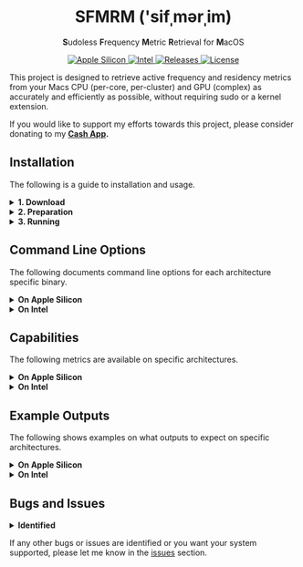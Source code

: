 <h1 align="center" style="">SFMRM  ('sifˌmərˌim)</h1>

<p align="center">
   <b>S</b>udoless <b>F</b>requency <b>M</b>etric <b>R</b>etrieval for <b>M</b>acOS
</p>
<p align="center">
    <a href="">
       <img alt="Apple Silicon" src="https://img.shields.io/badge/Apple_Silicon-M1_Support-red.svg"/>
    </a>
    <a href="">
       <img alt="Intel" src="https://img.shields.io/badge/Intel-Full_Support-orange.svg"/>
    </a>
    <a href="https://github.com/BitesPotatoBacks/SFMRM/releases">
        <img alt="Releases" src="https://img.shields.io/github/release/BitesPotatoBacks/SFMRM.svg"/>
    </a>
    <a href="https://cash.app/$bitespotatobacks">
        <img alt="License" src="https://img.shields.io/badge/donate-Cash_App-default.svg"/>
    </a>
    <br>
</p>

This project is designed to retrieve active frequency and residency metrics from your Macs CPU (per-core, per-cluster) and GPU (complex) as accurately and efficiently as possible, without requiring sudo or a kernel extension.



If you would like to support my efforts towards this project, please consider donating to my **[Cash App](https://cash.app/$bitespotatobacks).**

## Installation

The following is a guide to installation and usage.

<details>
<summary><strong>1. Download</strong></summary>
   
Download `SFMRM.sh` from the [latest release](https://github.com/BitesPotatoBacks/SFMRM/releases). This script manages auto updating for the architecture specific binaries (which are the files that actually do the work to retrieve your metrics).
   
   You may download the `.zip` files for these binaries if you wish, but use `SFMRM.sh` if you want the latest features and bug fixes without having to lift a finger. Though, please be aware you will need to manually download new versions for `SFMRM.sh` the rare times they drop.
   
</details>
   
<details>
<summary><strong>2. Preparation </strong></summary>
   
Now that you've downloaded `SFMRM.sh`, `cd` into your Downloads folder via the Terminal, and fix the script's permissions using the following terminal command:
```
chmod 755 ./SFMRM.sh
```
   
   </details>
   
   
<details>
<summary><strong>3. Running </strong></summary>
   
   
To view your systems metrics, you now may run `./SFMRM.sh` alongside any command line option available to your architecture (documented in **Command Line Options**).
   
   The first time `./SFMRM.sh` runs, it will need to fetch the latest binary version, so expect it's first run to be slower than the next.
   
</details>

## Command Line Options
   
   The following documents command line options for each architecture specific binary.
   
<details>
<summary><strong>On Apple Silicon</strong></summary>

```
  -h | --help             show this message
  -v | --version          print version number

  -l | --loop-rate <N>    set output loop rate (0=infinite) [default: disabled]
  -i | --sample-rate <N>  set data sampling interval [default: 1000ms]

  -e | --ecpu-only        only show E-Cluster frequency and residency metrics
  -p | --pcpu-only        only show P-Cluster frequency and residency metrics
  -g | --gpu-only         only show GPU complex frequency and residency metrics

  -c | --hide-cores       hide per-core frequency and residency metrics
  -s | --state-freqs      show state frequency distributions for all groups
```
   
</details>
   

<details>
<summary><strong>On Intel</strong></summary>
   
```
  -h | --help             show this message
  -v | --version          print version number

  -l | --loop-rate <N>    set output loop rate (0=infinite) [default: disabled]
  -i | --sample-rate <N>  set data sampling interval [default: 1000ms]

  -p | --pkg-only         only show CPU Package frequency and residency metrics
  -g | --gpu-only         only show GPU complex residency metrics

  -c | --hide-cores       hide per-core frequency and residency metrics
```

</details>
   
## Capabilities
   
   The following metrics are available on specific architectures.
   
<details>
<summary><strong>On Apple Silicon</strong></summary>
      

      
- CPU Name, Code Name, and Core Counts
- CPU Cluster Microarchitecture Names
- CPU Per-core and Per-cluster Active Frequencies and Active/Idle Residencies
- GPU Complex Active Frequencies and Active/Idle Residencies
      
</details>
   
<details>
<summary><strong>On Intel</strong></summary>
   

      
- CPU Brand Name and Base Frequeccy
- CPU Performance Limits, Maximum (P-Limited) Turbo Boost, and Package Clock Multiplier
- CPU Per-core and Package Active Frequencies and Active/Idle Residencies
- GPU Performance Limits, Maximum (P-Limited) Dynamic Frequnecy, and Residencies
      
</details>

  ## Example Outputs
   
   The following shows examples on what outputs to expect on specific architectures. 
  
  <details>
<summary><strong>On Apple Silicon</strong></summary>
     
Here is an example of `SFMRM.sh`'s output (using binary `sfmrm-arm64-client`) on an M1 Mac Mini:
     
```
*** Sampling: Apple M1 [T8103] (4P+4E+8GPU) ***

**** "Icestorm" Efficiency Cluster Metrics ****

E-Cluster [0]  HW Active Frequency: 1071 MHz
E-Cluster [0]  HW Active Residency: 11.994%
E-Cluster [0]  Idle Frequency:      88.006%

  Core 0:
          Active Frequency: 1129 MHz
          Active Residency: 6.799%
          Idle Residency:   93.201%
  Core 1:
          Active Frequency: 1004 MHz
          Active Residency: 4.364%
          Idle Residency:   95.636%
  Core 2:
          Active Frequency: 990 MHz
          Active Residency: 3.951%
          Idle Residency:   96.049%
  Core 3:
          Active Frequency: 1032 MHz
          Active Residency: 2.023%
          Idle Residency:   97.977%

**** "Firestorm" Performance Cluster Metrics ****

P-Cluster [0]  HW Active Frequency: 1473 MHz
P-Cluster [0]  HW Active Residency: 4.383%
P-Cluster [0]  Idle Frequency:      95.617%

  Core 4:
          Active Frequency: 1487 MHz
          Active Residency: 3.730%
          Idle Residency:   96.270%
  Core 5:
          Active Frequency: 1396 MHz
          Active Residency: 0.739%
          Idle Residency:   99.261%
  Core 6:
          Active Frequency: 600 MHz
          Active Residency: 0.005%
          Idle Residency:   99.995%
  Core 7:
          Active Frequency: 600 MHz
          Active Residency: 0.005%
          Idle Residency:   99.995%

**** Integrated Graphics Metrics ****

GPU  Active Frequency: 712 MHz
GPU  Active Residency: 1.581%
GPU  Idle Frequency:   98.419%
```
  </details>
  
  <details>
<summary><strong>On Intel</strong></summary>
     
Here is an example of `SFMRM.sh`'s output (using binary `sfmrm-x86_64-client`) on an Intel® Core™ i7-4578U 13" MacBook Pro:
     
```
*** Sampling: Intel(R) Core(TM) i7-4578U CPU @ 3.00GHz ***

**** Package Metrics ****

Package  Performance Limiters: MAX_TURBO_LIMIT
Package  Maximum Turbo Boost:  3500 MHz

Package  Clock Multiplier: x21.8
Package  Active Frequency: 2184 MHz
Package  Active Residency: 55.83% 
Package  Idle Residency:   44.17% 

  Core 0:
          Active Frequency: 2207 MHz
          Active Residency: 66.34% 
          Idle Residency:   33.66% 
  Core 1:
          Active Frequency: 2132 MHz
          Active Residency: 47.00% 
          Idle Residency:   53.00% 
  Core 2:
          Active Frequency: 2992 MHz
          Active Residency: 65.00% 
          Idle Residency:   35.00% 
  Core 3:
          Active Frequency: 2412 MHz
          Active Residency: 45.00% 
          Idle Residency:   55.00% 

**** Integrated Graphics Metrics ****

iGPU  Performance Limiters:      VR_ICCMAX
iGPU  Limited Dynamic Frequency: 1200 MHz

iGPU  Active Residency: 4.00%
iGPU  Idle Frequency:   96.00%
```
     
  </details>
   
   <!--
## Reading
   
<details>
<summary><strong>Benefits of SFMRM over Powermetrics for Frequency Metric Retrieval</strong></summary>
   
### On Apple Silicon
SFMRM can access the same frequency and residency metrics as Powermetrics does, without needing `sudo` or a kernel extension. SFMRM also offers performance cluster, efficency cluster, and GPU compelx core counts, as well as CPU codenames. No need for `sudo` or a kernel extension.
      
### On Intel
SFMRM does not access the same information for frequency metrics as does Powermetrcis, but it uses highly accurate assembely to retrieve the same data. SFMRM does access the same information that Powermetrics uses for reporting CPU performance limiters, though. SFMRM also offers some metrics that Powermetrics doesn't; such as iGPU performance limiters, CPU maximum Turbo Boost speed, and active residencies. No need for `sudo` or a kernel extension.

      
      
   </details>
-->
## Bugs and Issues
<details>
<summary><strong>Identified</strong></summary>
   
- Outputs on M1 Pro/Max/Ultra may not work as expected (IOReport entries are unknown so support is unofficial)
   
   </details>
   
If any other bugs or issues are identified or you want your system supported, please let me know in the [issues](https://github.com/BitesPotatoBacks/SFMRM/issues) section.

